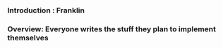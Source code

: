 ### Introduction : Franklin

### Overview: Everyone writes the stuff they plan to implement themselves